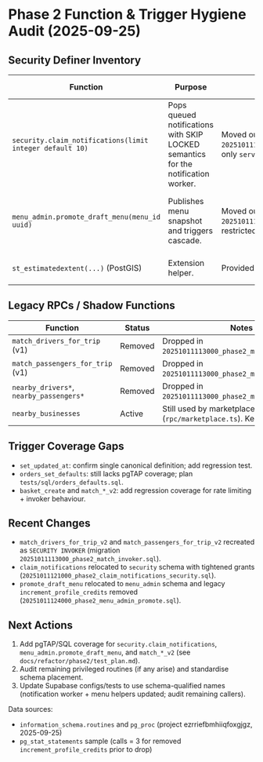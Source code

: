 # Phase 2 Function & Trigger Hygiene Audit (2025-09-25)

## Security Definer Inventory

| Function                                                 | Purpose                                                                           | Notes                                                                                                                           | Recommended action                                                                    |
| -------------------------------------------------------- | --------------------------------------------------------------------------------- | ------------------------------------------------------------------------------------------------------------------------------- | ------------------------------------------------------------------------------------- |
| `security.claim_notifications(limit integer default 10)` | Pops queued notifications with SKIP LOCKED semantics for the notification worker. | Moved out of `public` via `20251011121000_phase2_claim_notifications_security.sql`; only `service_role` retains execute rights. | Keep `SECURITY DEFINER`; add pgTAP coverage for locking behaviour in later sub-phase. |
| `menu_admin.promote_draft_menu(menu_id uuid)`            | Publishes menu snapshot and triggers cascade.                                     | Moved out of `public` via `20251011124000_phase2_menu_admin_promote.sql`; grants restricted to `service_role`.                  | Keep definer; document schema usage and add tests around menu promotion.              |
| `st_estimatedextent(...)` (PostGIS)                      | Extension helper.                                                                 | Provided by PostGIS.                                                                                                            | Leave as-is (extension managed).                                                      |

## Legacy RPCs / Shadow Functions

| Function                                | Status  | Notes                                                       |
| --------------------------------------- | ------- | ----------------------------------------------------------- |
| `match_drivers_for_trip` (v1)           | Removed | Dropped in `20251011113000_phase2_match_invoker.sql`.       |
| `match_passengers_for_trip` (v1)        | Removed | Dropped in `20251011113000_phase2_match_invoker.sql`.       |
| `nearby_drivers*`, `nearby_passengers*` | Removed | Dropped in `20251011113000_phase2_match_invoker.sql`.       |
| `nearby_businesses`                     | Active  | Still used by marketplace RPC (`rpc/marketplace.ts`). Keep. |

## Trigger Coverage Gaps

- `set_updated_at`: confirm single canonical definition; add regression test.
- `orders_set_defaults`: still lacks pgTAP coverage; plan
  `tests/sql/orders_defaults.sql`.
- `basket_create` and `match_*_v2`: add regression coverage for rate limiting +
  invoker behaviour.

## Recent Changes

- `match_drivers_for_trip_v2` and `match_passengers_for_trip_v2` recreated as
  `SECURITY INVOKER` (migration `20251011113000_phase2_match_invoker.sql`).
- `claim_notifications` relocated to `security` schema with tightened grants
  (`20251011121000_phase2_claim_notifications_security.sql`).
- `promote_draft_menu` relocated to `menu_admin` schema and legacy
  `increment_profile_credits` removed
  (`20251011124000_phase2_menu_admin_promote.sql`).

## Next Actions

1. Add pgTAP/SQL coverage for `security.claim_notifications`,
   `menu_admin.promote_draft_menu`, and `match_*_v2` (see
   `docs/refactor/phase2/test_plan.md`).
2. Audit remaining privileged routines (if any arise) and standardise schema
   placement.
3. Update Supabase configs/tests to use schema-qualified names (notification
   worker + menu helpers updated; audit remaining callers).

Data sources:

- `information_schema.routines` and `pg_proc` (project ezrriefbmhiiqfoxgjgz,
  2025-09-25)
- `pg_stat_statements` sample (calls = 3 for removed `increment_profile_credits`
  prior to drop)
